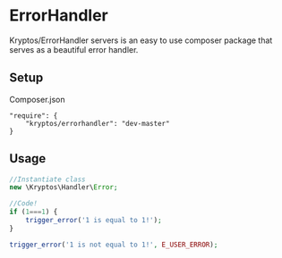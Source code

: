 ErrorHandler
=======

Kryptos/ErrorHandler servers is an easy to use composer package that serves as a beautiful error handler.


Setup
-----
Composer.json

    "require": {
        "kryptos/errorhandler": "dev-master"
    }

Usage
-----
```php
//Instantiate class
new \Kryptos\Handler\Error;

//Code!
if (1===1) {
    trigger_error('1 is equal to 1!');
}

trigger_error('1 is not equal to 1!', E_USER_ERROR);
```
